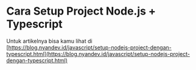 # Cara Setup Project Node.js + Typescript

Untuk artikelnya bisa kamu lihat di [https://blog.nyandev.id/javascript/setup-nodejs-project-dengan-typescript.html](https://blog.nyandev.id/javascript/setup-nodejs-project-dengan-typescript.html)